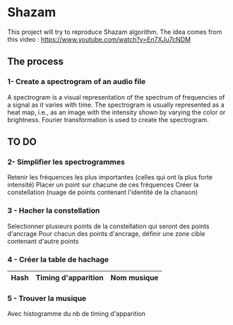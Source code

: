 # Shazam

This project will try to reproduce Shazam algorithm.
The idea comes from this video : https://www.youtube.com/watch?v=En7XJu7cNDM

## The process

### 1- Create a spectrogram of an audio file
A spectrogram is a visual representation of the spectrum of frequencies of a signal as it varies with time.
The spectrogram is usually represented as a heat map, i.e., as an image with the intensity shown by varying the color or brightness.
Fourier transformation is used to create the spectrogram.

## TO DO

### 2- Simplifier les spectrogrammes
Retenir les fréquences les plus importantes (celles qui ont la plus forte intensité)
Placer un point sur chacune de ces fréquences
Créer la constellation (nuage de points contenant l'identité de la chanson)

### 3 - Hacher la constellation
Selectionner plusieurs points de la constellation qui seront des points d'ancrage
Pour chacun des points d'ancrage, définir une zone cible contenant d'autre points

### 4 - Créer la table de hachage
| Hash | Timing d'apparition | Nom musique |
|------|---------------------|-------------|

### 5 - Trouver la musique
Avec histogramme du nb de timing d'apparition
